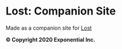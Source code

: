 # Lost: Companion Site

Made as a companion site for [Lost](https://github.com/exponential-inc/lost-app)

**&copy; Copyright 2020 Exponential Inc.**
